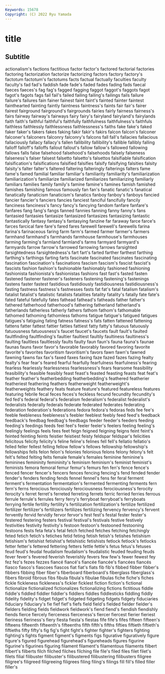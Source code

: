 ```yaml
---
Keywords: 15678
Copyright: (C) 2022 Ryu Yamada
---
```



# title

## Subtitle
actionalism's factions factitious factor factor's factored
factorial factories factoring factorization factorize factorizing factors factory factory's factotum
factotum's factotums facts factual factually faculties faculty faculty's fad fad's
faddish fade fade's faded fades fading fads faecal faeces faeces's
fag fag's fagged fagging faggot faggot's faggots fagot fagot's fagots
fags fail fail's failed failing failing's failings fails failure failure's
failures fain fainer fainest faint faint's fainted fainter faintest fainthearted
fainting faintly faintness faintness's faints fair fair's fairer fairest fairground
fairground's fairgrounds fairies fairly fairness fairness's fairs fairway fairway's fairways
fairy fairy's fairyland fairyland's fairylands faith faith's faithful faithful's faithfully
faithfulness faithfulness's faithfuls faithless faithlessly faithlessness faithlessness's faiths fake fake's
faked faker faker's fakers fakes faking fakir fakir's fakirs falcon
falcon's falconer falconer's falconers falconry falconry's falcons fall fall's fallacies
fallacious fallaciously fallacy fallacy's fallen fallibility fallibility's fallible fallibly falling
falloff falloff's falloffs fallout fallout's fallow fallow's fallowed fallowing fallows
falls false falsehood falsehood's falsehoods falsely falseness falseness's falser falsest
falsetto falsetto's falsettos falsifiable falsification falsification's falsifications falsified falsifies falsify
falsifying falsities falsity falsity's falter falter's faltered faltering falteringly falterings
falters fame fame's famed familial familiar familiar's familiarity familiarity's familiarization
familiarization's familiarize familiarized familiarizes familiarizing familiarly familiars families family family's
famine famine's famines famish famished famishes famishing famous famously fan
fan's fanatic fanatic's fanatical fanatically fanaticism fanaticism's fanatics fanboy fanboy's
fanboys fancied fancier fancier's fanciers fancies fanciest fanciful fancifully fancily
fanciness fanciness's fancy fancy's fancying fandom fanfare fanfare's fanfares fang
fang's fangs fanned fannies fanning fanny fanny's fans fantasied fantasies
fantasize fantasized fantasizes fantasizing fantastic fantastically fantasy fantasy's fantasying fanzine
far faraway farce farce's farces farcical fare fare's fared fares
farewell farewell's farewells farina farina's farinaceous faring farm farm's farmed
farmer farmer's farmers farmhand farmhand's farmhands farmhouse farmhouse's farmhouses farming
farming's farmland farmland's farms farmyard farmyard's farmyards farrow farrow's farrowed
farrowing farrows farsighted farsightedness farsightedness's fart fart's farted farther farthest
farthing farthing's farthings farting farts fascinate fascinated fascinates fascinating fascination
fascination's fascinations fascism fascism's fascist fascist's fascists fashion fashion's fashionable
fashionably fashioned fashioning fashionista fashionista's fashionistas fashions fast fast's fasted
fasten fastened fastener fastener's fasteners fastening fastening's fastenings fastens faster
fastest fastidious fastidiously fastidiousness fastidiousness's fasting fastness fastness's fastnesses fasts
fat fat's fatal fatalism fatalism's fatalist fatalist's fatalistic fatalists fatalities
fatality fatality's fatally fate fate's fated fateful fatefully fates fathead
fathead's fatheads father father's fathered fatherhood fatherhood's fathering fatherland fatherland's
fatherlands fatherless fatherly fathers fathom fathom's fathomable fathomed fathoming fathomless
fathoms fatigue fatigue's fatigued fatigues fatigues's fatiguing fating fatness fatness's
fats fatten fattened fattening fattens fatter fattest fattier fatties fattiest
fatty fatty's fatuous fatuously fatuousness fatuousness's faucet faucet's faucets fault
fault's faulted faultfinding faultfinding's faultier faultiest faultily faultiness faultiness's faulting
faultless faultlessly faults faulty faun faun's fauna fauna's faunae faunas
fauns favor favor's favorable favorably favored favoring favorite favorite's favorites
favoritism favoritism's favors fawn fawn's fawned fawning fawns fax fax's
faxed faxes faxing faze fazed fazes fazing fealty fealty's fear
fear's feared fearful fearfully fearfulness fearfulness's fearing fearless fearlessly fearlessness
fearlessness's fears fearsome feasibility feasibility's feasible feasibly feast feast's feasted
feasting feasts feat feat's feather feather's featherbedding featherbedding's feathered featherier
featheriest feathering feathers featherweight featherweight's featherweights feathery feats feature feature's
featured featureless features featuring febrile fecal feces feces's feckless fecund
fecundity fecundity's fed fed's federal federal's federalism federalism's federalist federalist's
federalists federally federals federate federated federates federating federation federation's federations
fedora fedora's fedoras feds fee fee's feeble feebleness feebleness's feebler
feeblest feebly feed feed's feedback feedback's feedbag feedbag's feedbags feeder
feeder's feeders feeding feeding's feedings feeds feel feel's feeler feeler's
feelers feeling feeling's feelingly feelings feels fees feet feign feigned
feigning feigns feint feint's feinted feinting feints feistier feistiest feisty
feldspar feldspar's felicities felicitous felicity felicity's feline feline's felines fell
fell's fellatio fellatio's felled feller fellest felling fellow fellow's fellows
fellowship fellowship's fellowships fells felon felon's felonies felonious felons felony
felony's felt felt's felted felting felts female female's females feminine
feminine's feminines femininity femininity's feminism feminism's feminist feminist's feminists femora
femoral femur femur's femurs fen fen's fence fence's fenced fencer
fencer's fencers fences fencing fencing's fend fended fender fender's fenders
fending fends fennel fennel's fens fer feral ferment ferment's fermentation
fermentation's fermented fermenting ferments fern fern's ferns ferocious ferociously ferociousness
ferociousness's ferocity ferocity's ferret ferret's ferreted ferreting ferrets ferric ferried
ferries ferrous ferrule ferrule's ferrules ferry ferry's ferryboat ferryboat's ferryboats
ferrying fertile fertility fertility's fertilization fertilization's fertilize fertilized fertilizer fertilizer's
fertilizers fertilizes fertilizing fervency fervency's fervent fervently fervid fervidly fervor
fervor's fest fest's festal fester fester's festered festering festers festival
festival's festivals festive festively festivities festivity festivity's festoon festoon's festooned
festooning festoons fests feta feta's fetal fetch fetched fetches fetching
fetchingly feted fetich fetich's fetiches fetid feting fetish fetish's fetishes
fetishism fetishism's fetishist fetishist's fetishistic fetishists fetlock fetlock's fetlocks fetter
fetter's fettered fettering fetters fettle fettle's fetus fetus's fetuses feud
feud's feudal feudalism feudalism's feudalistic feuded feuding feuds fever fever's
fevered feverish feverishly fevers few few's fewer fewest fey fez
fez's fezes fezzes fiancé fiancé's fiancée fiancée's fiancées fiancés fiasco
fiasco's fiascoes fiascos fiat fiat's fiats fib fib's fibbed fibber
fibber's fibbers fibbing fiber fiber's fiberboard fiberboard's fiberglass fiberglass's fibers
fibroid fibrous fibs fibula fibula's fibulae fibulas fiche fiche's fiches
fickle fickleness fickleness's fickler ficklest fiction fiction's fictional fictionalize fictionalized
fictionalizes fictionalizing fictions fictitious fiddle fiddle's fiddled fiddler fiddler's fiddlers
fiddles fiddlesticks fiddling fiddly fidelity fidelity's fidget fidget's fidgeted fidgeting
fidgets fidgety fiduciaries fiduciary fiduciary's fie fief fief's fiefs field
field's fielded fielder fielder's fielders fielding fields fieldwork fieldwork's fiend
fiend's fiendish fiendishly fiends fierce fiercely fierceness fierceness's fiercer fiercest
fierier fieriest fieriness fieriness's fiery fiesta fiesta's fiestas fife fife's
fifes fifteen fifteen's fifteens fifteenth fifteenth's fifteenths fifth fifth's fifths
fifties fiftieth fiftieth's fiftieths fifty fifty's fig fig's fight fight's
fighter fighter's fighters fighting fighting's fights figment figment's figments figs
figurative figuratively figure figure's figured figurehead figurehead's figureheads figures figurine
figurine's figurines figuring filament filament's filamentous filaments filbert filbert's filberts
filch filched filches filching file file's filed files filet filet's
filets filial filibuster filibuster's filibustered filibustering filibusters filigree filigree's filigreed
filigreeing filigrees filing filing's filings fill fill's filled filler filler's

